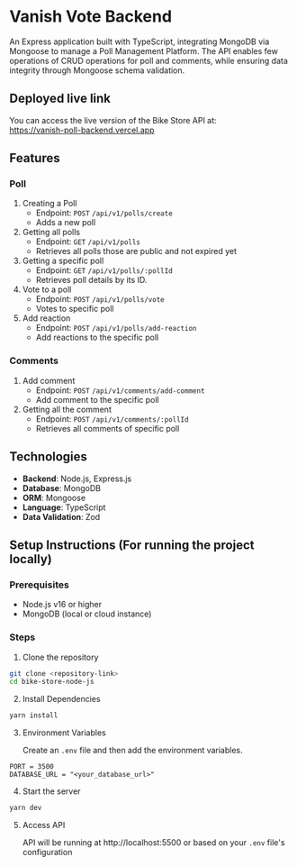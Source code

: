 # Vanish Vote Backend

An Express application built with TypeScript, integrating MongoDB via Mongoose to manage a Poll Management Platform. The API enables few operations of CRUD operations for poll and comments, while ensuring data integrity through Mongoose schema validation.

## Deployed live link

You can access the live version of the Bike Store API at:  
https://vanish-poll-backend.vercel.app

## Features

### Poll

1. Creating a Poll
   - Endpoint: `POST` `/api/v1/polls/create`
   - Adds a new poll
2. Getting all polls
   - Endpoint: `GET` `/api/v1/polls`
   - Retrieves all polls those are public and not expired yet
3. Getting a specific poll
   - Endpoint: `GET` `/api/v1/polls/:pollId`
   - Retrieves poll details by its ID.
4. Vote to a poll
   - Endpoint: `POST` `/api/v1/polls/vote`
   - Votes to specific poll
5. Add reaction
   - Endpoint: `POST` `/api/v1/polls/add-reaction`
   - Add reactions to the specific poll

### Comments

1. Add comment
   - Endpoint: `POST` `/api/v1/comments/add-comment`
   - Add comment to the specific poll
2. Getting all the comment
   - Endpoint: `POST` `/api/v1/comments/:pollId`
   - Retrieves all comments of specific poll

## Technologies

- **Backend**: Node.js, Express.js
- **Database**: MongoDB
- **ORM**: Mongoose
- **Language**: TypeScript
- **Data Validation**: Zod

## Setup Instructions (For running the project locally)

### Prerequisites

- Node.js v16 or higher
- MongoDB (local or cloud instance)

### Steps

1. Clone the repository

```bash
git clone <repository-link>
cd bike-store-node-js
```

2. Install Dependencies

```bash
yarn install
```

3. Environment Variables

   Create an `.env` file and then add the environment variables.

```env
PORT = 3500
DATABASE_URL = "<your_database_url>"
```

4. Start the server

```bash
yarn dev
```

5. Access API

   API will be running at http://localhost:5500 or based on your `.env` file's configuration
